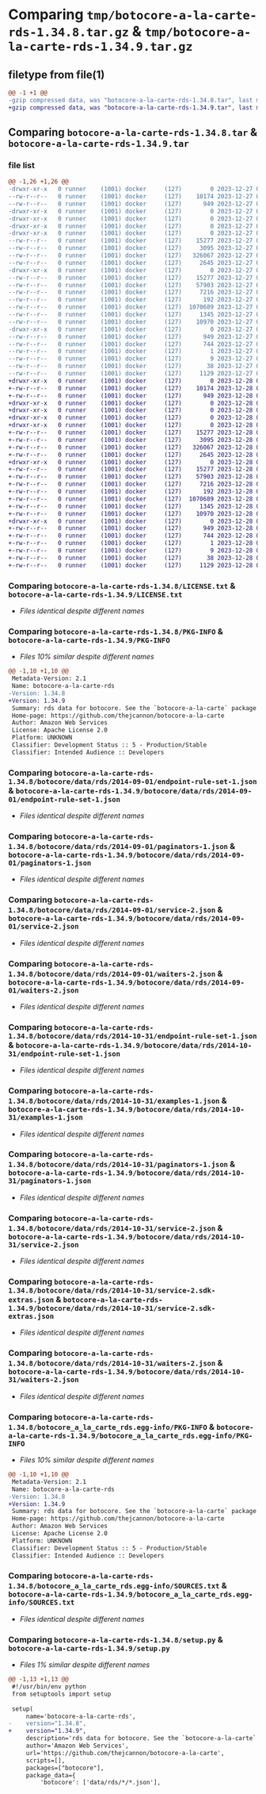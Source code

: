 # Comparing `tmp/botocore-a-la-carte-rds-1.34.8.tar.gz` & `tmp/botocore-a-la-carte-rds-1.34.9.tar.gz`

## filetype from file(1)

```diff
@@ -1 +1 @@
-gzip compressed data, was "botocore-a-la-carte-rds-1.34.8.tar", last modified: Wed Dec 27 01:06:55 2023, max compression
+gzip compressed data, was "botocore-a-la-carte-rds-1.34.9.tar", last modified: Thu Dec 28 01:06:57 2023, max compression
```

## Comparing `botocore-a-la-carte-rds-1.34.8.tar` & `botocore-a-la-carte-rds-1.34.9.tar`

### file list

```diff
@@ -1,26 +1,26 @@
-drwxr-xr-x   0 runner    (1001) docker     (127)        0 2023-12-27 01:06:55.879348 botocore-a-la-carte-rds-1.34.8/
--rw-r--r--   0 runner    (1001) docker     (127)    10174 2023-12-27 01:06:55.000000 botocore-a-la-carte-rds-1.34.8/LICENSE.txt
--rw-r--r--   0 runner    (1001) docker     (127)      949 2023-12-27 01:06:55.879348 botocore-a-la-carte-rds-1.34.8/PKG-INFO
-drwxr-xr-x   0 runner    (1001) docker     (127)        0 2023-12-27 01:06:55.871348 botocore-a-la-carte-rds-1.34.8/botocore/
-drwxr-xr-x   0 runner    (1001) docker     (127)        0 2023-12-27 01:06:55.871348 botocore-a-la-carte-rds-1.34.8/botocore/data/
-drwxr-xr-x   0 runner    (1001) docker     (127)        0 2023-12-27 01:06:55.871348 botocore-a-la-carte-rds-1.34.8/botocore/data/rds/
-drwxr-xr-x   0 runner    (1001) docker     (127)        0 2023-12-27 01:06:55.875348 botocore-a-la-carte-rds-1.34.8/botocore/data/rds/2014-09-01/
--rw-r--r--   0 runner    (1001) docker     (127)    15277 2023-12-27 01:06:29.000000 botocore-a-la-carte-rds-1.34.8/botocore/data/rds/2014-09-01/endpoint-rule-set-1.json
--rw-r--r--   0 runner    (1001) docker     (127)     3095 2023-12-27 01:06:29.000000 botocore-a-la-carte-rds-1.34.8/botocore/data/rds/2014-09-01/paginators-1.json
--rw-r--r--   0 runner    (1001) docker     (127)   326067 2023-12-27 01:06:29.000000 botocore-a-la-carte-rds-1.34.8/botocore/data/rds/2014-09-01/service-2.json
--rw-r--r--   0 runner    (1001) docker     (127)     2645 2023-12-27 01:06:29.000000 botocore-a-la-carte-rds-1.34.8/botocore/data/rds/2014-09-01/waiters-2.json
-drwxr-xr-x   0 runner    (1001) docker     (127)        0 2023-12-27 01:06:55.875348 botocore-a-la-carte-rds-1.34.8/botocore/data/rds/2014-10-31/
--rw-r--r--   0 runner    (1001) docker     (127)    15277 2023-12-27 01:06:29.000000 botocore-a-la-carte-rds-1.34.8/botocore/data/rds/2014-10-31/endpoint-rule-set-1.json
--rw-r--r--   0 runner    (1001) docker     (127)    57903 2023-12-27 01:06:29.000000 botocore-a-la-carte-rds-1.34.8/botocore/data/rds/2014-10-31/examples-1.json
--rw-r--r--   0 runner    (1001) docker     (127)     7216 2023-12-27 01:06:29.000000 botocore-a-la-carte-rds-1.34.8/botocore/data/rds/2014-10-31/paginators-1.json
--rw-r--r--   0 runner    (1001) docker     (127)      192 2023-12-27 01:06:29.000000 botocore-a-la-carte-rds-1.34.8/botocore/data/rds/2014-10-31/paginators-1.sdk-extras.json
--rw-r--r--   0 runner    (1001) docker     (127)  1070689 2023-12-27 01:06:29.000000 botocore-a-la-carte-rds-1.34.8/botocore/data/rds/2014-10-31/service-2.json
--rw-r--r--   0 runner    (1001) docker     (127)     1345 2023-12-27 01:06:29.000000 botocore-a-la-carte-rds-1.34.8/botocore/data/rds/2014-10-31/service-2.sdk-extras.json
--rw-r--r--   0 runner    (1001) docker     (127)    10970 2023-12-27 01:06:29.000000 botocore-a-la-carte-rds-1.34.8/botocore/data/rds/2014-10-31/waiters-2.json
-drwxr-xr-x   0 runner    (1001) docker     (127)        0 2023-12-27 01:06:55.879348 botocore-a-la-carte-rds-1.34.8/botocore_a_la_carte_rds.egg-info/
--rw-r--r--   0 runner    (1001) docker     (127)      949 2023-12-27 01:06:55.000000 botocore-a-la-carte-rds-1.34.8/botocore_a_la_carte_rds.egg-info/PKG-INFO
--rw-r--r--   0 runner    (1001) docker     (127)      744 2023-12-27 01:06:55.000000 botocore-a-la-carte-rds-1.34.8/botocore_a_la_carte_rds.egg-info/SOURCES.txt
--rw-r--r--   0 runner    (1001) docker     (127)        1 2023-12-27 01:06:55.000000 botocore-a-la-carte-rds-1.34.8/botocore_a_la_carte_rds.egg-info/dependency_links.txt
--rw-r--r--   0 runner    (1001) docker     (127)        9 2023-12-27 01:06:55.000000 botocore-a-la-carte-rds-1.34.8/botocore_a_la_carte_rds.egg-info/top_level.txt
--rw-r--r--   0 runner    (1001) docker     (127)       38 2023-12-27 01:06:55.879348 botocore-a-la-carte-rds-1.34.8/setup.cfg
--rw-r--r--   0 runner    (1001) docker     (127)     1129 2023-12-27 01:06:55.000000 botocore-a-la-carte-rds-1.34.8/setup.py
+drwxr-xr-x   0 runner    (1001) docker     (127)        0 2023-12-28 01:06:57.626404 botocore-a-la-carte-rds-1.34.9/
+-rw-r--r--   0 runner    (1001) docker     (127)    10174 2023-12-28 01:06:57.000000 botocore-a-la-carte-rds-1.34.9/LICENSE.txt
+-rw-r--r--   0 runner    (1001) docker     (127)      949 2023-12-28 01:06:57.626404 botocore-a-la-carte-rds-1.34.9/PKG-INFO
+drwxr-xr-x   0 runner    (1001) docker     (127)        0 2023-12-28 01:06:57.618404 botocore-a-la-carte-rds-1.34.9/botocore/
+drwxr-xr-x   0 runner    (1001) docker     (127)        0 2023-12-28 01:06:57.618404 botocore-a-la-carte-rds-1.34.9/botocore/data/
+drwxr-xr-x   0 runner    (1001) docker     (127)        0 2023-12-28 01:06:57.618404 botocore-a-la-carte-rds-1.34.9/botocore/data/rds/
+drwxr-xr-x   0 runner    (1001) docker     (127)        0 2023-12-28 01:06:57.622404 botocore-a-la-carte-rds-1.34.9/botocore/data/rds/2014-09-01/
+-rw-r--r--   0 runner    (1001) docker     (127)    15277 2023-12-28 01:06:26.000000 botocore-a-la-carte-rds-1.34.9/botocore/data/rds/2014-09-01/endpoint-rule-set-1.json
+-rw-r--r--   0 runner    (1001) docker     (127)     3095 2023-12-28 01:06:26.000000 botocore-a-la-carte-rds-1.34.9/botocore/data/rds/2014-09-01/paginators-1.json
+-rw-r--r--   0 runner    (1001) docker     (127)   326067 2023-12-28 01:06:26.000000 botocore-a-la-carte-rds-1.34.9/botocore/data/rds/2014-09-01/service-2.json
+-rw-r--r--   0 runner    (1001) docker     (127)     2645 2023-12-28 01:06:26.000000 botocore-a-la-carte-rds-1.34.9/botocore/data/rds/2014-09-01/waiters-2.json
+drwxr-xr-x   0 runner    (1001) docker     (127)        0 2023-12-28 01:06:57.622404 botocore-a-la-carte-rds-1.34.9/botocore/data/rds/2014-10-31/
+-rw-r--r--   0 runner    (1001) docker     (127)    15277 2023-12-28 01:06:26.000000 botocore-a-la-carte-rds-1.34.9/botocore/data/rds/2014-10-31/endpoint-rule-set-1.json
+-rw-r--r--   0 runner    (1001) docker     (127)    57903 2023-12-28 01:06:26.000000 botocore-a-la-carte-rds-1.34.9/botocore/data/rds/2014-10-31/examples-1.json
+-rw-r--r--   0 runner    (1001) docker     (127)     7216 2023-12-28 01:06:26.000000 botocore-a-la-carte-rds-1.34.9/botocore/data/rds/2014-10-31/paginators-1.json
+-rw-r--r--   0 runner    (1001) docker     (127)      192 2023-12-28 01:06:26.000000 botocore-a-la-carte-rds-1.34.9/botocore/data/rds/2014-10-31/paginators-1.sdk-extras.json
+-rw-r--r--   0 runner    (1001) docker     (127)  1070689 2023-12-28 01:06:26.000000 botocore-a-la-carte-rds-1.34.9/botocore/data/rds/2014-10-31/service-2.json
+-rw-r--r--   0 runner    (1001) docker     (127)     1345 2023-12-28 01:06:26.000000 botocore-a-la-carte-rds-1.34.9/botocore/data/rds/2014-10-31/service-2.sdk-extras.json
+-rw-r--r--   0 runner    (1001) docker     (127)    10970 2023-12-28 01:06:26.000000 botocore-a-la-carte-rds-1.34.9/botocore/data/rds/2014-10-31/waiters-2.json
+drwxr-xr-x   0 runner    (1001) docker     (127)        0 2023-12-28 01:06:57.626404 botocore-a-la-carte-rds-1.34.9/botocore_a_la_carte_rds.egg-info/
+-rw-r--r--   0 runner    (1001) docker     (127)      949 2023-12-28 01:06:57.000000 botocore-a-la-carte-rds-1.34.9/botocore_a_la_carte_rds.egg-info/PKG-INFO
+-rw-r--r--   0 runner    (1001) docker     (127)      744 2023-12-28 01:06:57.000000 botocore-a-la-carte-rds-1.34.9/botocore_a_la_carte_rds.egg-info/SOURCES.txt
+-rw-r--r--   0 runner    (1001) docker     (127)        1 2023-12-28 01:06:57.000000 botocore-a-la-carte-rds-1.34.9/botocore_a_la_carte_rds.egg-info/dependency_links.txt
+-rw-r--r--   0 runner    (1001) docker     (127)        9 2023-12-28 01:06:57.000000 botocore-a-la-carte-rds-1.34.9/botocore_a_la_carte_rds.egg-info/top_level.txt
+-rw-r--r--   0 runner    (1001) docker     (127)       38 2023-12-28 01:06:57.626404 botocore-a-la-carte-rds-1.34.9/setup.cfg
+-rw-r--r--   0 runner    (1001) docker     (127)     1129 2023-12-28 01:06:57.000000 botocore-a-la-carte-rds-1.34.9/setup.py
```

### Comparing `botocore-a-la-carte-rds-1.34.8/LICENSE.txt` & `botocore-a-la-carte-rds-1.34.9/LICENSE.txt`

 * *Files identical despite different names*

### Comparing `botocore-a-la-carte-rds-1.34.8/PKG-INFO` & `botocore-a-la-carte-rds-1.34.9/PKG-INFO`

 * *Files 10% similar despite different names*

```diff
@@ -1,10 +1,10 @@
 Metadata-Version: 2.1
 Name: botocore-a-la-carte-rds
-Version: 1.34.8
+Version: 1.34.9
 Summary: rds data for botocore. See the `botocore-a-la-carte` package for more info.
 Home-page: https://github.com/thejcannon/botocore-a-la-carte
 Author: Amazon Web Services
 License: Apache License 2.0
 Platform: UNKNOWN
 Classifier: Development Status :: 5 - Production/Stable
 Classifier: Intended Audience :: Developers
```

### Comparing `botocore-a-la-carte-rds-1.34.8/botocore/data/rds/2014-09-01/endpoint-rule-set-1.json` & `botocore-a-la-carte-rds-1.34.9/botocore/data/rds/2014-09-01/endpoint-rule-set-1.json`

 * *Files identical despite different names*

### Comparing `botocore-a-la-carte-rds-1.34.8/botocore/data/rds/2014-09-01/paginators-1.json` & `botocore-a-la-carte-rds-1.34.9/botocore/data/rds/2014-09-01/paginators-1.json`

 * *Files identical despite different names*

### Comparing `botocore-a-la-carte-rds-1.34.8/botocore/data/rds/2014-09-01/service-2.json` & `botocore-a-la-carte-rds-1.34.9/botocore/data/rds/2014-09-01/service-2.json`

 * *Files identical despite different names*

### Comparing `botocore-a-la-carte-rds-1.34.8/botocore/data/rds/2014-09-01/waiters-2.json` & `botocore-a-la-carte-rds-1.34.9/botocore/data/rds/2014-09-01/waiters-2.json`

 * *Files identical despite different names*

### Comparing `botocore-a-la-carte-rds-1.34.8/botocore/data/rds/2014-10-31/endpoint-rule-set-1.json` & `botocore-a-la-carte-rds-1.34.9/botocore/data/rds/2014-10-31/endpoint-rule-set-1.json`

 * *Files identical despite different names*

### Comparing `botocore-a-la-carte-rds-1.34.8/botocore/data/rds/2014-10-31/examples-1.json` & `botocore-a-la-carte-rds-1.34.9/botocore/data/rds/2014-10-31/examples-1.json`

 * *Files identical despite different names*

### Comparing `botocore-a-la-carte-rds-1.34.8/botocore/data/rds/2014-10-31/paginators-1.json` & `botocore-a-la-carte-rds-1.34.9/botocore/data/rds/2014-10-31/paginators-1.json`

 * *Files identical despite different names*

### Comparing `botocore-a-la-carte-rds-1.34.8/botocore/data/rds/2014-10-31/service-2.json` & `botocore-a-la-carte-rds-1.34.9/botocore/data/rds/2014-10-31/service-2.json`

 * *Files identical despite different names*

### Comparing `botocore-a-la-carte-rds-1.34.8/botocore/data/rds/2014-10-31/service-2.sdk-extras.json` & `botocore-a-la-carte-rds-1.34.9/botocore/data/rds/2014-10-31/service-2.sdk-extras.json`

 * *Files identical despite different names*

### Comparing `botocore-a-la-carte-rds-1.34.8/botocore/data/rds/2014-10-31/waiters-2.json` & `botocore-a-la-carte-rds-1.34.9/botocore/data/rds/2014-10-31/waiters-2.json`

 * *Files identical despite different names*

### Comparing `botocore-a-la-carte-rds-1.34.8/botocore_a_la_carte_rds.egg-info/PKG-INFO` & `botocore-a-la-carte-rds-1.34.9/botocore_a_la_carte_rds.egg-info/PKG-INFO`

 * *Files 10% similar despite different names*

```diff
@@ -1,10 +1,10 @@
 Metadata-Version: 2.1
 Name: botocore-a-la-carte-rds
-Version: 1.34.8
+Version: 1.34.9
 Summary: rds data for botocore. See the `botocore-a-la-carte` package for more info.
 Home-page: https://github.com/thejcannon/botocore-a-la-carte
 Author: Amazon Web Services
 License: Apache License 2.0
 Platform: UNKNOWN
 Classifier: Development Status :: 5 - Production/Stable
 Classifier: Intended Audience :: Developers
```

### Comparing `botocore-a-la-carte-rds-1.34.8/botocore_a_la_carte_rds.egg-info/SOURCES.txt` & `botocore-a-la-carte-rds-1.34.9/botocore_a_la_carte_rds.egg-info/SOURCES.txt`

 * *Files identical despite different names*

### Comparing `botocore-a-la-carte-rds-1.34.8/setup.py` & `botocore-a-la-carte-rds-1.34.9/setup.py`

 * *Files 1% similar despite different names*

```diff
@@ -1,13 +1,13 @@
 #!/usr/bin/env python
 from setuptools import setup
 
 setup(
     name='botocore-a-la-carte-rds',
-    version="1.34.8",
+    version="1.34.9",
     description='rds data for botocore. See the `botocore-a-la-carte` package for more info.',
     author='Amazon Web Services',
     url='https://github.com/thejcannon/botocore-a-la-carte',
     scripts=[],
     packages=["botocore"],
     package_data={
         'botocore': ['data/rds/*/*.json'],
```

